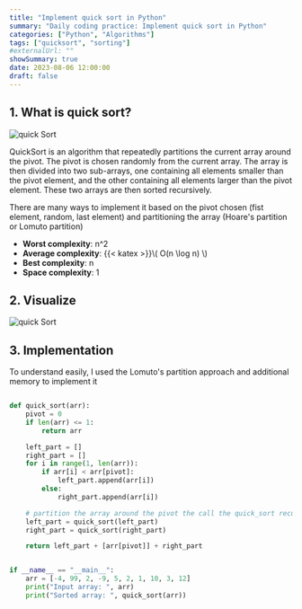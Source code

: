 ```yaml
---
title: "Implement quick sort in Python"
summary: "Daily coding practice: Implement quick sort in Python"
categories: ["Python", "Algorithms"]
tags: ["quicksort", "sorting"]
#externalUrl: ""
showSummary: true
date: 2023-08-06 12:00:00
draft: false
---
```


## 1. What is quick sort?
![quick Sort](https://www.geeksforgeeks.org/wp-content/uploads/gq/2014/01/QuickSort2.png)

QuickSort is an algorithm that repeatedly partitions the current array around the pivot. The pivot is chosen randomly from the current array. The array is then divided into two sub-arrays, one containing all elements smaller than the pivot element, and the other containing all elements larger than the pivot element. These two arrays are then sorted recursively.

There are many ways to implement it based on the pivot chosen (fist element, random, last element) and partitioning the array (Hoare's partition or Lomuto partition)

- **Worst complexity**: n^2
- **Average complexity**: {{< katex >}}\\( O(n \log n) \\)
- **Best complexity**: n
- **Space complexity**: 1
## 2. Visualize
![quick Sort](http://blogs.cuit.columbia.edu/zp2130/files/2018/12/Quick_Sort.gif)
## 3. Implementation
To understand easily, I used the Lomuto's partition approach and additional memory to implement it

```python

def quick_sort(arr):
    pivot = 0
    if len(arr) <= 1:
        return arr

    left_part = []
    right_part = []
    for i in range(1, len(arr)):
        if arr[i] < arr[pivot]:
            left_part.append(arr[i])
        else:
            right_part.append(arr[i])

    # partition the array around the pivot the call the quick_sort recursively
    left_part = quick_sort(left_part)
    right_part = quick_sort(right_part)

    return left_part + [arr[pivot]] + right_part


if __name__ == "__main__":
    arr = [-4, 99, 2, -9, 5, 2, 1, 10, 3, 12]
    print("Input array: ", arr)
    print("Sorted array: ", quick_sort(arr))


```

